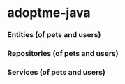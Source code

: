 # adoptme-java

### Entities (of pets and users)

### Repositories (of pets and users)

### Services (of pets and users)